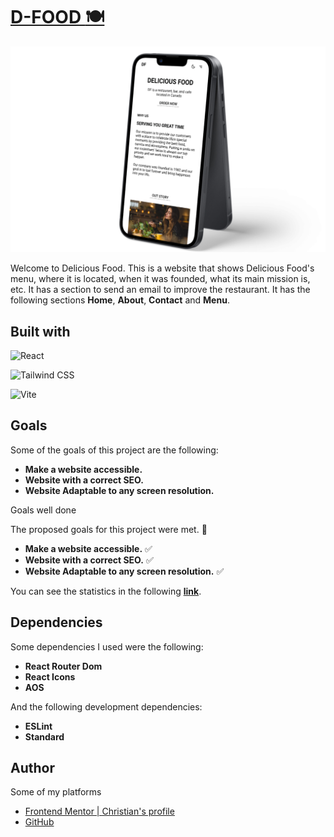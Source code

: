 # [D-FOOD :plate_with_cutlery:](https://delifoodc.netlify.app/)
![Preview D-Food](./src/assets/preview.jpg)

Welcome to Delicious Food. This is a website that shows Delicious Food's menu, where it is located, when it was founded, what its main mission is, etc. It has a section to send an email to improve the restaurant. It has the following sections **Home**, **About**, **Contact** and **Menu**.

## Built with

![**React**](https://img.shields.io/badge/REACT-0B2C4A?style=for-the-badge&logo=react&logoColor=white)

![**Tailwind CSS**](https://img.shields.io/badge/TAILWINDCSS-06B6D4?style=for-the-badge&logo=tailwindcss&logoColor=white)

![**Vite**](https://img.shields.io/badge/VITE-646CFF?style=for-the-badge&logo=vite&logoColor=white)

## Goals

Some of the goals of this project are the following:

- **Make a website accessible.**
- **Website with a correct SEO.**
- **Website Adaptable to any screen resolution.**

Goals well done

The proposed goals for this project were met. :smiling_face_with_three_hearts:

- **Make a website accessible.** :white_check_mark:
- **Website with a correct SEO.** :white_check_mark:
- **Website Adaptable to any screen resolution.** :white_check_mark:

You can see the statistics in the following [**link**](https://pagespeed.web.dev/analysis/https-delifoodc-netlify-app/n1unab6w7h?form_factor=mobile).

## Dependencies

Some dependencies I used were the following:

- **React Router Dom**
- **React Icons**
- **AOS**

And the following development dependencies:

- **ESLint**
- **Standard**

## Author

Some of my platforms

- [Frontend Mentor | Christian's profile](https://www.frontendmentor.io/profile/FLCHRIS)
- [GitHub](https://github.com/FLCHRIS)
